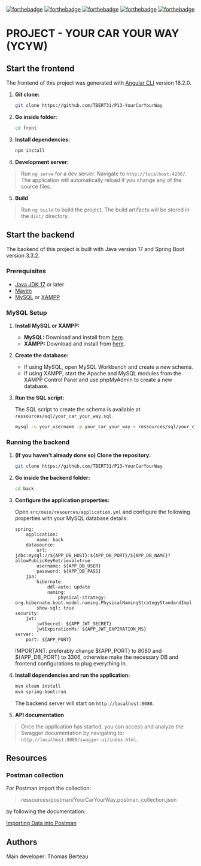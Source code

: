 [![forthebadge](https://forthebadge.com/images/badges/cc-0.svg)](https://forthebadge.com)
[![forthebadge](https://forthebadge.com/images/badges/made-with-javascript.svg)](https://forthebadge.com)
[![forthebadge](https://forthebadge.com/images/badges/uses-css.svg)](https://forthebadge.com)
[![forthebadge](https://forthebadge.com/images/badges/made-with-java.svg)](https://forthebadge.com)
[![forthebadge](https://forthebadge.com/images/badges/built-with-love.svg)](https://forthebadge.com)

# PROJECT - YOUR CAR YOUR WAY (YCYW)

## Start the frontend

The frontend of this project was generated with [Angular CLI](https://github.com/angular/angular-cli) version 16.2.0.

1. **Git clone:**

    ```sh
    git clone https://github.com/TBERT31/P13-YourCarYourWay
    ```

2. **Go inside folder:**

    ```sh
    cd front
    ```

3. **Install dependencies:**

    ```sh
    npm install
    ```

4. **Development server:**

> Run `ng serve` for a dev server. Navigate to `http://localhost:4200/`. The application will automatically reload if you change any of the source files.

5. **Build**

> Run `ng build` to build the project. The build artifacts will be stored in the `dist/` directory.

## Start the backend

The backend of this project is built with Java version 17 and Spring Boot version 3.3.2.

### Prerequisites

- [Java JDK 17](https://www.oracle.com/java/technologies/javase-jdk17-downloads.html) or later
- [Maven](https://maven.apache.org/download.cgi)
- [MySQL](https://dev.mysql.com/downloads/installer/) or [XAMPP](https://www.apachefriends.org/index.html)

### MySQL Setup

1. **Install MySQL or XAMPP:**

    - **MySQL:** Download and install from [here](https://dev.mysql.com/downloads/installer/).
    - **XAMPP:** Download and install from [here](https://www.apachefriends.org/index.html).

2. **Create the database:**

    - If using MySQL, open MySQL Workbench and create a new schema.
    - If using XAMPP, start the Apache and MySQL modules from the XAMPP Control Panel and use phpMyAdmin to create a new database.

3. **Run the SQL script:**

    The SQL script to create the schema is available at `ressources/sql/your_car_your_way.sql`.

    ```sh
    mysql -u your_username -p your_car_your_way < ressources/sql/your_car_your_way.sql
    ```

### Running the backend

1. **(If you haven't already done so) Clone the repository:**

    ```sh
    git clone https://github.com/TBERT31/P13-YourCarYourWay
    ```

2. **Go inside the backend folder:**

    ```sh
    cd back
    ```

3. **Configure the application properties:**

    Open `src/main/resources/application.yml` and configure the following properties with your MySQL database details:

    ```properties
    spring:
		application:
			name: back
		datasource:
			url: jdbc:mysql://${APP_DB_HOST}:${APP_DB_PORT}/${APP_DB_NAME}?allowPublicKeyRetrieval=true
			username: ${APP_DB_USER}
			password: ${APP_DB_PASS}
		jpa:
			hibernate:
				ddl-auto: update
				naming:
					physical-strategy: org.hibernate.boot.model.naming.PhysicalNamingStrategyStandardImpl
			show-sql: true
	security:
		jwt:
			jwtSecret: ${APP_JWT_SECRET}
			jwtExpirationMs: ${APP_JWT_EXPIRATION_MS}
	server:
		port: ${APP_PORT}
    ```

	IMPORTANT: preferably change ${APP_PORT} to 8080 and ${APP_DB_PORT} to 3306, otherwise make the necessary DB and frontend configurations to plug everything in.

4. **Install dependencies and run the application:**

    ```sh
    mvn clean install
    mvn spring-boot:run
    ```

    The backend server will start on `http://localhost:8080`.

5. **API documentation**

> Once the application has started, you can access and analyze the Swagger documentation by navigating to: `http://localhost:8080/swagger-ui/index.html`.


## Resources

### Postman collection

For Postman import the collection:

> ressources/postman/YourCarYourWay.postman_collection.json

by following the documentation:

[Importing Data into Postman](https://learning.postman.com/docs/getting-started/importing-and-exporting-data/#importing-data-into-postman)

## Authors

Main developer: Thomas Berteau

